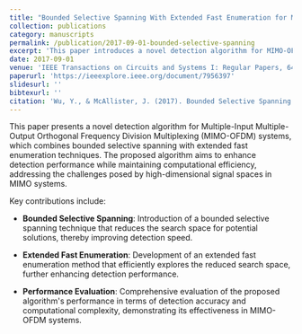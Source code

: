 ```yaml
---
title: "Bounded Selective Spanning With Extended Fast Enumeration for MIMO-OFDM Systems Detection"
collection: publications
category: manuscripts
permalink: /publication/2017-09-01-bounded-selective-spanning
excerpt: 'This paper introduces a novel detection algorithm for MIMO-OFDM systems that combines bounded selective spanning with extended fast enumeration, aiming to improve detection performance and computational efficiency.'
date: 2017-09-01
venue: 'IEEE Transactions on Circuits and Systems I: Regular Papers, 64(9), 2556–2568'
paperurl: 'https://ieeexplore.ieee.org/document/7956397'
slidesurl: ''
bibtexurl: ''
citation: 'Wu, Y., & McAllister, J. (2017). Bounded Selective Spanning With Extended Fast Enumeration for MIMO-OFDM Systems Detection. *IEEE Transactions on Circuits and Systems I: Regular Papers, 64*(9), 2556–2568. https://doi.org/10.1109/TCSI.2017.2716710'
---
```


This paper presents a novel detection algorithm for Multiple-Input Multiple-Output Orthogonal Frequency Division Multiplexing (MIMO-OFDM) systems, which combines bounded selective spanning with extended fast enumeration techniques. The proposed algorithm aims to enhance detection performance while maintaining computational efficiency, addressing the challenges posed by high-dimensional signal spaces in MIMO systems.

Key contributions include:

- **Bounded Selective Spanning**: Introduction of a bounded selective spanning technique that reduces the search space for potential solutions, thereby improving detection speed.

- **Extended Fast Enumeration**: Development of an extended fast enumeration method that efficiently explores the reduced search space, further enhancing detection performance.

- **Performance Evaluation**: Comprehensive evaluation of the proposed algorithm's performance in terms of detection accuracy and computational complexity, demonstrating its effectiveness in MIMO-OFDM systems.
